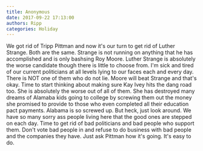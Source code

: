 ```yaml
---
title: Anonymous
date: 2017-09-22 17:13:00
authors: Ripp
categories: Holiday
---
```


 We got rid of Tripp Pittman and now it's our turn to get rid of Luther Strange. Both are the same. Strange is not running on anything that he has accomplished and is only bashsing Roy Moore. Luther Strange is absolutely the worse candidate though there is little to choose from. I'm sick and tired of our current politicians at all levels lying to our faces each and every day. There is NOT one of them who do not lie. Moore will beat Strange and that's okay. Time to start thinking about making sure Kay Ivey hits the dang road too. She is absolutely the worse out of all of them. She has destroyed many dreams of Alamaba kids going to college by screwing them out the money she promised to provide to those who even completed all their education pact payments. Alabama is so screwed up. But heck, just look around. We have so many sorry ass people living here that the good ones are stepped on each day. Time to get rid of bad politicians and bad people who support them. Don't vote bad people in and refuse to do business with bad people and the companies they have. Just ask Pittman how it's going. It's easy to do.